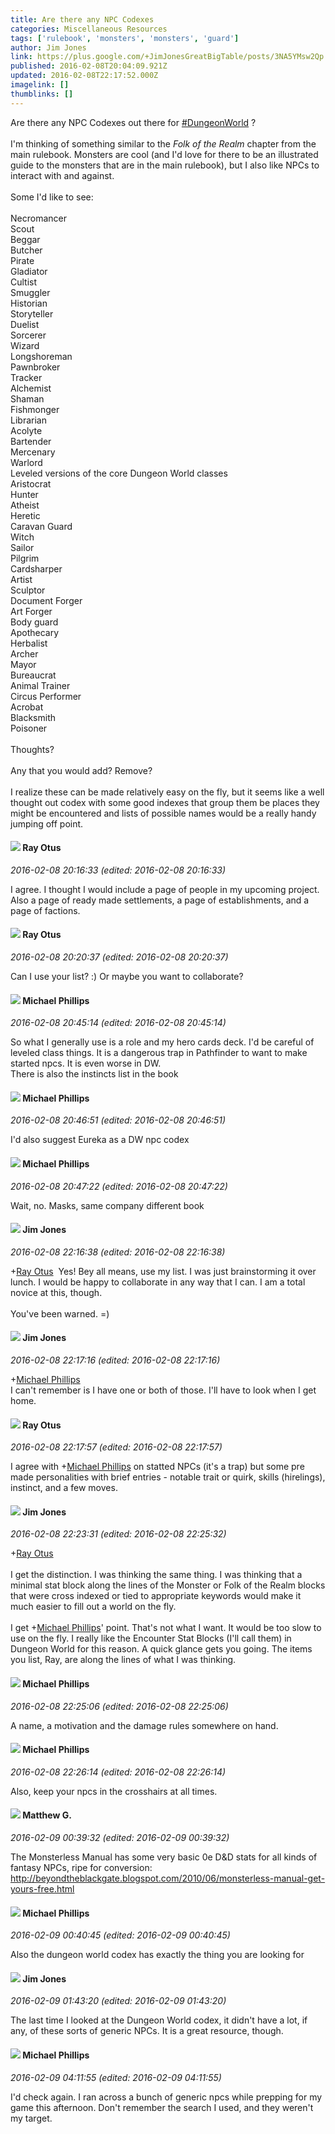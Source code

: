 ```yaml
---
title: Are there any NPC Codexes
categories: Miscellaneous Resources
tags: ['rulebook', 'monsters', 'monsters', 'guard']
author: Jim Jones
link: https://plus.google.com/+JimJonesGreatBigTable/posts/3NA5YMsw2Qp
published: 2016-02-08T20:04:09.921Z
updated: 2016-02-08T22:17:52.000Z
imagelink: []
thumblinks: []
---
```


Are there any NPC Codexes out there for  <a rel="nofollow" class="ot-hashtag" href="https://plus.google.com/s/%23DungeonWorld/posts">#DungeonWorld</a> ?<br /><br />I&#39;m thinking of something similar to the <i>Folk of the Realm</i> chapter from the main rulebook. Monsters are cool (and I&#39;d love for there to be an illustrated guide to the monsters that are in the main rulebook), but I also like NPCs to interact with and against.<br /><br />Some I&#39;d like to see:<br /><br />Necromancer<br />Scout<br />Beggar<br />Butcher<br />Pirate<br />Gladiator<br />Cultist<br />Smuggler<br />Historian<br />Storyteller<br />Duelist<br />Sorcerer<br />Wizard<br />Longshoreman<br />Pawnbroker<br />Tracker<br />Alchemist<br />Shaman<br />Fishmonger<br />Librarian<br />Acolyte<br />Bartender<br />Mercenary<br />Warlord<br />Leveled versions of the core Dungeon World classes<br />Aristocrat<br />Hunter<br />Atheist<br />Heretic<br />Caravan Guard<br />Witch<br />Sailor<br />Pilgrim<br />Cardsharper<br />Artist<br />Sculptor<br />Document Forger<br />Art Forger<br />Body guard<br />Apothecary<br />Herbalist<br />Archer<br />Mayor<br />Bureaucrat<br />Animal Trainer<br />Circus Performer<br />Acrobat<br />Blacksmith<br />Poisoner<br /><br />Thoughts?<br /><br />Any that you would add? Remove?<br /><br />I realize these can be made relatively easy on the fly, but it seems like a well thought out codex with some good indexes that group them be places they might be encountered and lists of possible names would be a really handy jumping off point.
<div id='comment z13guhp4uxqqhf4ci22pyj54gzmmepye1'>
  <h4><img src='{{site.baseurl}}//images/avatars/100495092599585582455_photo.jpg'> Ray Otus</h4>
      <p><cite>2016-02-08 20:16:33 (edited: 2016-02-08 20:16:33)</cite></p>
        <p>I agree. I thought I would include a page of people in my upcoming project. Also a page of ready made settlements, a page of establishments, and a page of factions.</p>
</div>
        

<div id='comment z13guhp4uxqqhf4ci22pyj54gzmmepye1'>
  <h4><img src='{{site.baseurl}}//images/avatars/100495092599585582455_photo.jpg'> Ray Otus</h4>
      <p><cite>2016-02-08 20:20:37 (edited: 2016-02-08 20:20:37)</cite></p>
        <p>Can I use your list? :) Or maybe you want to collaborate?</p>
</div>
        

<div id='comment z13guhp4uxqqhf4ci22pyj54gzmmepye1'>
  <h4><img src='{{site.baseurl}}//images/avatars/118259119150230982431_photo.jpg'> Michael Phillips</h4>
      <p><cite>2016-02-08 20:45:14 (edited: 2016-02-08 20:45:14)</cite></p>
        <p>So what I generally use is a role and my hero cards deck. I&#39;d be careful of leveled class things. It is a dangerous trap in Pathfinder to want to make started npcs. It is even worse in DW.<br />There is also the instincts list in the book<br /></p>
</div>
        

<div id='comment z13guhp4uxqqhf4ci22pyj54gzmmepye1'>
  <h4><img src='{{site.baseurl}}//images/avatars/118259119150230982431_photo.jpg'> Michael Phillips</h4>
      <p><cite>2016-02-08 20:46:51 (edited: 2016-02-08 20:46:51)</cite></p>
        <p>I&#39;d also suggest Eureka as a DW npc codex</p>
</div>
        

<div id='comment z13guhp4uxqqhf4ci22pyj54gzmmepye1'>
  <h4><img src='{{site.baseurl}}//images/avatars/118259119150230982431_photo.jpg'> Michael Phillips</h4>
      <p><cite>2016-02-08 20:47:22 (edited: 2016-02-08 20:47:22)</cite></p>
        <p>Wait, no. Masks, same company different book</p>
</div>
        

<div id='comment z13guhp4uxqqhf4ci22pyj54gzmmepye1'>
  <h4><img src='{{site.baseurl}}//images/avatars/114075227630675466545_photo.jpg'> Jim Jones</h4>
      <p><cite>2016-02-08 22:16:38 (edited: 2016-02-08 22:16:38)</cite></p>
        <p><span class="proflinkWrapper"><span class="proflinkPrefix">+</span><a class="proflink" href="https://plus.google.com/100495092599585582455" oid="100495092599585582455">Ray Otus</a></span>  Yes! Bey all means, use my list. I was just brainstorming it over lunch. I would be happy to collaborate in any way that I can. I am a total novice at this, though.<br /><br />You&#39;ve been warned. =)</p>
</div>
        

<div id='comment z13guhp4uxqqhf4ci22pyj54gzmmepye1'>
  <h4><img src='{{site.baseurl}}//images/avatars/114075227630675466545_photo.jpg'> Jim Jones</h4>
      <p><cite>2016-02-08 22:17:16 (edited: 2016-02-08 22:17:16)</cite></p>
        <p><span class="proflinkWrapper"><span class="proflinkPrefix">+</span><a class="proflink" href="https://plus.google.com/118259119150230982431" oid="118259119150230982431">Michael Phillips</a></span><br />I can&#39;t remember is I have one or both of those. I&#39;ll have to look when I get home.</p>
</div>
        

<div id='comment z13guhp4uxqqhf4ci22pyj54gzmmepye1'>
  <h4><img src='{{site.baseurl}}//images/avatars/100495092599585582455_photo.jpg'> Ray Otus</h4>
      <p><cite>2016-02-08 22:17:57 (edited: 2016-02-08 22:17:57)</cite></p>
        <p>I agree with <span class="proflinkWrapper"><span class="proflinkPrefix">+</span><a class="proflink" href="https://plus.google.com/118259119150230982431" oid="118259119150230982431">Michael Phillips</a></span> on statted NPCs (it&#39;s a trap) but some pre made personalities with brief entries - notable trait or quirk, skills (hirelings), instinct, and a few moves.</p>
</div>
        

<div id='comment z13guhp4uxqqhf4ci22pyj54gzmmepye1'>
  <h4><img src='{{site.baseurl}}//images/avatars/114075227630675466545_photo.jpg'> Jim Jones</h4>
      <p><cite>2016-02-08 22:23:31 (edited: 2016-02-08 22:25:32)</cite></p>
        <p><span class="proflinkWrapper"><span class="proflinkPrefix">+</span><a class="proflink" href="https://plus.google.com/100495092599585582455" oid="100495092599585582455">Ray Otus</a></span><br /><br />I get the distinction. I was thinking the same thing. I was thinking that a minimal stat block along the lines of the Monster or Folk of the Realm blocks that were cross indexed or tied to appropriate keywords would make it much easier to fill out a world on the fly.<br /><br />I get <span class="proflinkWrapper"><span class="proflinkPrefix">+</span><a class="proflink" href="https://plus.google.com/118259119150230982431" oid="118259119150230982431">Michael Phillips</a></span>&#39; point. That&#39;s not what I want. It would be too slow to use on the fly. I really like the Encounter Stat Blocks (I&#39;ll call them) in Dungeon World for this reason. A quick glance gets you going. The items you list, Ray, are along the lines of what I was thinking.</p>
</div>
        

<div id='comment z13guhp4uxqqhf4ci22pyj54gzmmepye1'>
  <h4><img src='{{site.baseurl}}//images/avatars/118259119150230982431_photo.jpg'> Michael Phillips</h4>
      <p><cite>2016-02-08 22:25:06 (edited: 2016-02-08 22:25:06)</cite></p>
        <p>A name, a motivation and the damage rules somewhere on hand.</p>
</div>
        

<div id='comment z13guhp4uxqqhf4ci22pyj54gzmmepye1'>
  <h4><img src='{{site.baseurl}}//images/avatars/118259119150230982431_photo.jpg'> Michael Phillips</h4>
      <p><cite>2016-02-08 22:26:14 (edited: 2016-02-08 22:26:14)</cite></p>
        <p>Also, keep your npcs in the crosshairs at all times.</p>
</div>
        

<div id='comment z13guhp4uxqqhf4ci22pyj54gzmmepye1'>
  <h4><img src='{{site.baseurl}}//images/avatars/103522231327065742687_photo.jpg'> Matthew G.</h4>
      <p><cite>2016-02-09 00:39:32 (edited: 2016-02-09 00:39:32)</cite></p>
        <p>The Monsterless Manual has some very basic 0e D&amp;D stats for all kinds of fantasy NPCs, ripe for conversion: <a href="http://beyondtheblackgate.blogspot.com/2010/06/monsterless-manual-get-yours-free.html" class="ot-anchor">http://beyondtheblackgate.blogspot.com/2010/06/monsterless-manual-get-yours-free.html</a></p>
</div>
        

<div id='comment z13guhp4uxqqhf4ci22pyj54gzmmepye1'>
  <h4><img src='{{site.baseurl}}//images/avatars/118259119150230982431_photo.jpg'> Michael Phillips</h4>
      <p><cite>2016-02-09 00:40:45 (edited: 2016-02-09 00:40:45)</cite></p>
        <p>Also the dungeon world codex has exactly the thing you are looking for</p>
</div>
        

<div id='comment z13guhp4uxqqhf4ci22pyj54gzmmepye1'>
  <h4><img src='{{site.baseurl}}//images/avatars/114075227630675466545_photo.jpg'> Jim Jones</h4>
      <p><cite>2016-02-09 01:43:20 (edited: 2016-02-09 01:43:20)</cite></p>
        <p>The last time I looked at the Dungeon World codex, it didn&#39;t have a lot, if any, of these sorts of generic NPCs. It is a great resource, though.</p>
</div>
        

<div id='comment z13guhp4uxqqhf4ci22pyj54gzmmepye1'>
  <h4><img src='{{site.baseurl}}//images/avatars/118259119150230982431_photo.jpg'> Michael Phillips</h4>
      <p><cite>2016-02-09 04:11:55 (edited: 2016-02-09 04:11:55)</cite></p>
        <p>I&#39;d check again. I ran across a bunch of generic npcs while prepping for my game this afternoon. Don&#39;t remember the search I used, and they weren&#39;t my target.</p>
</div>
        